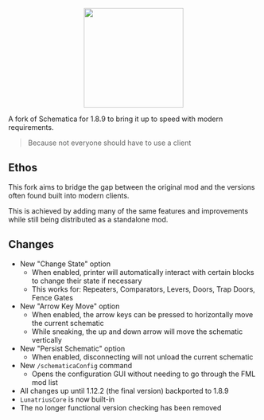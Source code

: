 <p align="center">
  <img src="https://i.imgur.com/wrzXhK4.png" width="200px">
</p>

A fork of Schematica for 1.8.9 to bring it up to speed with modern requirements.

> Because not everyone should have to use a client

## Ethos
This fork aims to bridge the gap between the original mod and the versions often found built into modern clients.

This is achieved by adding many of the same features and improvements while still being distributed as a standalone mod.

## Changes
- New "Change State" option
  - When enabled, printer will automatically interact with certain blocks to change their state if necessary
  - This works for: Repeaters, Comparators, Levers, Doors, Trap Doors, Fence Gates
- New "Arrow Key Move" option
  - When enabled, the arrow keys can be pressed to horizontally move the current schematic
  - While sneaking, the up and down arrow will move the schematic vertically
- New "Persist Schematic" option
  - When enabled, disconnecting will not unload the current schematic
- New `/schematicaConfig` command
  - Opens the configuration GUI without needing to go through the FML mod list
- All changes up until 1.12.2 (the final version) backported to 1.8.9
- `LunatriusCore` is now built-in
- The no longer functional version checking has been removed
